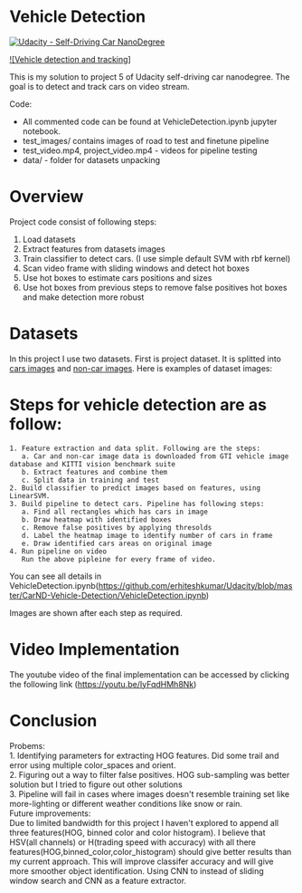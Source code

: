 
# Vehicle Detection
[![Udacity - Self-Driving Car NanoDegree](https://s3.amazonaws.com/udacity-sdc/github/shield-carnd.svg)](http://www.udacity.com/drive)


[![Vehicle detection and tracking]](https://youtu.be/IyFqdHMh8Nk)

This is my solution to project 5 of Udacity self-driving car nanodegree. The goal is to detect and track cars on video stream.

Code:
- All commented code can be found at VehicleDetection.ipynb jupyter notebook.
- test_images/ contains images of road to test and finetune pipeline
- test_video.mp4, project_video.mp4 - videos for pipeline testing
- data/ - folder for datasets unpacking

# Overview

Project code consist of following steps:

1. Load datasets
2. Extract features from datasets images
3. Train classifier to detect cars. (I use simple default SVM with rbf kernel)
4. Scan video frame with sliding windows and detect hot boxes
5. Use hot boxes to estimate cars positions and sizes
6. Use hot boxes from previous steps to remove false positives hot boxes and make detection more robust

# Datasets

In this project I use two datasets. First is project dataset. It is splitted into [cars images](https://s3.amazonaws.com/udacity-sdc/Vehicle_Tracking/vehicles.zip) and [non-car images](https://s3.amazonaws.com/udacity-sdc/Vehicle_Tracking/non-vehicles.zip). Here is examples of dataset images:


# Steps for vehicle detection are as follow:

    1. Feature extraction and data split. Following are the steps:
       a. Car and non-car image data is downloaded from GTI vehicle image database and KITTI vision benchmark suite
       b. Extract features and combine them
       c. Split data in training and test
    2. Build classifier to predict images based on features, using LinearSVM. 
    3. Build pipeline to detect cars. Pipeline has following steps:
       a. Find all rectangles which has cars in image
       b. Draw heatmap with identified boxes
       c. Remove false positives by applying thresolds
       d. Label the heatmap image to identify number of cars in frame
       e. Draw identified cars areas on original image
    4. Run pipeline on video
       Run the above pipleine for every frame of video.

You can see all details in VehicleDetection.ipynb(https://github.com/erhiteshkumar/Udacity/blob/master/CarND-Vehicle-Detection/VehicleDetection.ipynb) <br/>

Images are shown after each step as required.

# Video Implementation
The youtube video of the final implementation can be accessed by clicking the following link (https://youtu.be/IyFqdHMh8Nk)

# Conclusion

  Probems:</br>
	 1. Identifying parameters for extracting HOG features. Did some trail and error using multiple 
	   color_spaces and orient.</br>
	 2. Figuring out a way to filter false positives. HOG sub-sampling was better solution but I tried
	   to figure out other solutions</br>
	 3. Pipeline will fail in cases where images doesn't resemble training set like more-lighting or
	   different weather conditions like snow or rain.</br>
  Future improvements:</br>
	 Due to limited bandwidth for this project I haven't explored to append all three features(HOG, binned color and color histogram). I believe that HSV(all channels) or H(trading speed with accuracy) with all there features(HOG,binned_color,color_histogram) should give better results than my current approach. This will improve classifer accuracy and will give more smoother object identification. Using CNN to instead of sliding window search and CNN as a feature extractor.
